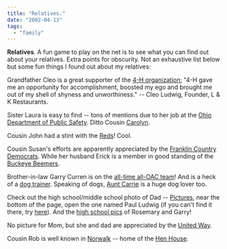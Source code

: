 ```yaml
---
title: "Relatives."
date: "2002-04-13"
tags: 
  - "family"
---
```


**Relatives**. A fun game to play on the net is to see what you can find out about your relatives. Extra points for obscurity. Not an exhaustive list below but some fun things I found out about my relatives:

Grandfather Cleo is a great supporter of the [4-H organization:](http://www.ohio4h.org/4hfoundation/histsupp.htm) "4-H gave me an opportunity for accomplishment, boosted my ego and brought me out of my shell of shyness and unworthiness." -- Cleo Ludwig, Founder, L & K Restaurants.

Sister Laura is easy to find -- tons of mentions due to her job at the [Ohio Department of Public Safety](http://www.state.oh.us/odps/division/ems/ems_local/default.htm). Ditto Cousin [Carolyn](http://www.bcschools.net/Administration.html).

Cousin John had a stint with the [Reds](http://sportsillustrated.cnn.com/baseball/mlb/all_time_stats/players/c/5382/)! Cool.

Cousin Susan's efforts are apparently appreciated by the [Franklin Country Democrats](http://www.fcdp.org/office.html). While her husband Erick is a member in good standing of the [Buckeye Beemers](http://home.columbus.rr.com/buckeyebeemers/reports/0002.member.html).

Brother-in-law Garry Curren is on the [all-time all-OAC team](http://www.heidelberg.edu/athletics/football/alltimeoac.html)! And is a heck of a [dog trainer](http://www.michiganvizsla.org/w98idx.htm). Speaking of dogs, [Aunt Carrie](http://www.marioncomputer.com/hutchman/) is a huge dog lover too.

Check out the high school/middle school photo of Dad -- [Pictures](http://www.geocities.com/schrade9/), near the bottom of the page, open the one named Paul Ludwig (if you can't find it there, try [here](http://www.theludwigs.com/Images/young%20paul.bmp)). And the [high school pics](http://www.pixi.com/~jharbin/classmates_58.html) of Rosemary and Garry!

No picture for Mom, but she and dad are appreciated by the [United Way](http://www.unitedwaymarion.org/bronze.htm).

Cousin Rob is well known in [Norwalk](http://www.norwalkoh.com/industries.html) -- home of the [Hen House](http://www.henhouseinc.com/).
